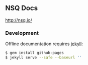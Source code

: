 ## NSQ Docs

http://nsq.io/

### Development

Offline documentation requires [jekyll][jekyll]:

```bash
$ gem install github-pages
$ jekyll serve --safe --baseurl ''
```

[jekyll]: http://jekyllrb.com/

